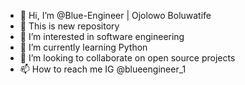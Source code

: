 - 👋 Hi, I’m @Blue-Engineer | Ojolowo Boluwatife 
- 👀 This is new repository
- 👀 I’m interested in software engineering 
- 🌱 I’m currently learning Python
- 💞️ I’m looking to collaborate on open source projects
- 📫 How to reach me IG @blueengineer_1
